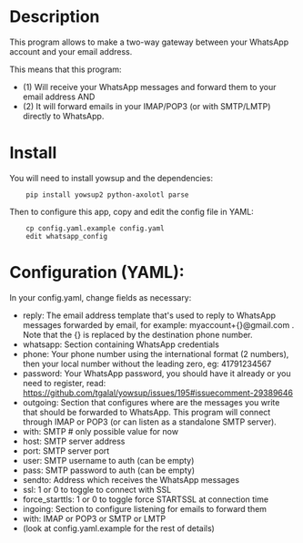 # Description
This program allows to make a two-way gateway between your WhatsApp account
and your email address.

This means that this program:
 * (1) Will receive your WhatsApp messages and forward them to your email address
     AND
 * (2) It will forward emails in your IMAP/POP3 (or with SMTP/LMTP) directly to WhatsApp.

# Install
You will need to install yowsup and the dependencies:
```
    pip install yowsup2 python-axolotl parse
```

Then to configure this app, copy and edit the config file in YAML:
```
    cp config.yaml.example config.yaml
    edit whatsapp_config
```

# Configuration (YAML):
In your config.yaml, change fields as necessary:
 * reply: The email address template that's used to reply to WhatsApp messages
  forwarded by email, for example: myaccount+{}@gmail.com . Note that the {} is
  replaced by the destination phone number.
 * whatsapp: Section containing WhatsApp credentials
  * phone: Your phone number using the international format (2 numbers),
      then your local number without the leading zero, eg: 41791234567
  * password: Your WhatsApp password, you should have it already or you
      need to register, read:
          https://github.com/tgalal/yowsup/issues/195#issuecomment-29389646
 * outgoing: Section that configures where are the messages you write that should be forwarded to WhatsApp. This program will connect through IMAP or POP3 (or can listen as a standalone SMTP server).
  * with: SMTP # only possible value for now
  * host: SMTP server address
  * port: SMTP server port
  * user: SMTP username to auth (can be empty)
  * pass: SMTP password to auth (can be empty)
  * sendto: Address which receives the WhatsApp messages
  * ssl: 1 or 0 to toggle to connect with SSL
  * force_starttls: 1 or 0 to toggle force STARTSSL at connection time
 * ingoing: Section to configure listening for emails to forward them
  * with: IMAP or POP3 or SMTP or LMTP
  * (look at config.yaml.example for the rest of details)
